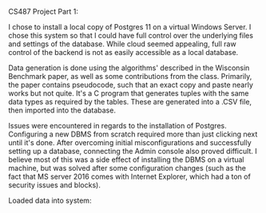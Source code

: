 CS487 Project Part 1:

  I chose to install a local copy of Postgres 11 on a virtual Windows Server. I chose this system so that I could have full control over the underlying files and settings of the database. While cloud seemed appealing, full raw control of the backend is not as easily accessible as a local database.
  
  Data generation is done using the algorithms' described in the Wisconsin Benchmark paper, as well as some contributions from the class. Primarily, the paper contains pseudocode, such that an exact copy and paste nearly works but not quite. It's a C program that generates tuples with the same data types as required by the tables. These are generated into a .CSV file, then imported into the database.
  
  Issues were encountered in regards to the installation of Postgres. Configuring a new DBMS from scratch required more than just clicking next until it's done. After overcoming initial misconfigurations and successfully setting up a database, connecting the Admin console also proved difficult. I believe most of this was a side effect of installing the DBMS on a virtual machine, but was solved after some configuration changes (such as the fact that MS server 2016 comes with Internet Explorer, which had a ton of security issues and blocks).
  
  Loaded data into system:
